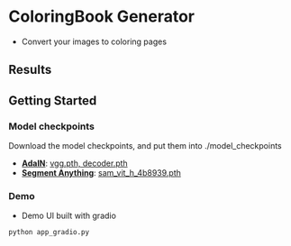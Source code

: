 # ColoringBook Generator
- Convert your images to coloring pages

## Results

## Getting Started
### Model checkpoints
Download the model checkpoints, and put them into ./model_checkpoints
- [**AdaIN**](https://github.com/naoto0804/pytorch-AdaIN): [vgg.pth, decoder.pth](https://drive.google.com/drive/folders/1GEb1KGGMdy02wDxu85_IIgNv5cXyQTex)
- [**Segment Anything**](https://github.com/facebookresearch/segment-anything#model-checkpoints): [sam_vit_h_4b8939.pth](https://dl.fbaipublicfiles.com/segment_anything/sam_vit_h_4b8939.pth)

### Demo
- Demo UI built with gradio
```
python app_gradio.py
```
